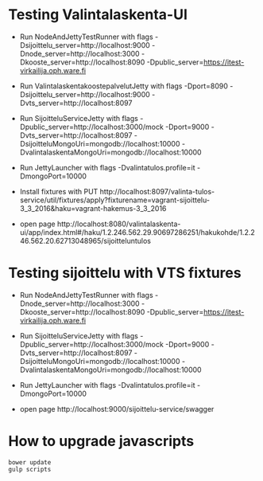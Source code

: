 Testing Valintalaskenta-UI
==========================

* Run NodeAndJettyTestRunner with flags -Dsijoittelu_server=http://localhost:9000 -Dnode_server=http://localhost:3000 -Dkooste_server=http://localhost:8090 -Dpublic_server=https://itest-virkailija.oph.ware.fi
* Run ValintalaskentakoostepalvelutJetty with flags -Dport=8090 -Dsijoittelu_server=http://localhost:9000 -Dvts_server=http://localhost:8097
* Run SijoitteluServiceJetty with flags -Dpublic_server=http://localhost:3000/mock -Dport=9000  -Dvts_server=http://localhost:8097 -DsijoitteluMongoUri=mongodb://localhost:10000 -DvalintalaskentaMongoUri=mongodb://localhost:10000
* Run JettyLauncher with flags -Dvalintatulos.profile=it -DmongoPort=10000
* Install fixtures with PUT http://localhost:8097/valinta-tulos-service/util/fixtures/apply?fixturename=vagrant-sijoittelu-3_3_2016&haku=vagrant-hakemus-3_3_2016

* open page http://localhost:8080/valintalaskenta-ui/app/index.html#/haku/1.2.246.562.29.90697286251/hakukohde/1.2.246.562.20.62713048965/sijoitteluntulos

Testing sijoittelu with VTS fixtures
====================================

* Run NodeAndJettyTestRunner with flags -Dnode_server=http://localhost:3000 -Dkooste_server=http://localhost:8090 -Dpublic_server=https://itest-virkailija.oph.ware.fi
* Run SijoitteluServiceJetty with flags -Dpublic_server=http://localhost:3000/mock -Dport=9000  -Dvts_server=http://localhost:8097 -DsijoitteluMongoUri=mongodb://localhost:10000 -DvalintalaskentaMongoUri=mongodb://localhost:10000
* Run JettyLauncher with flags -Dvalintatulos.profile=it -DmongoPort=10000

* open page http://localhost:9000/sijoittelu-service/swagger

How to upgrade javascripts
==========================

    bower update
    gulp scripts
